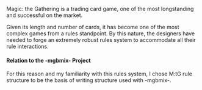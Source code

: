 Magic: the Gathering is a trading card game, one of the most longstanding and successful on the market. 

Given its length and number of cards, it has become one of the most complex games from a rules standpoint. By this nature, the designers have needed to forge an extremely robust rules system to accommodate all their rule interactions. 


#### Relation to the -mgbmix- Project

For this reason and my familiarity with this rules system, I chose M:tG rule structure to be the basis of writing structure used with -mgbmix-.

